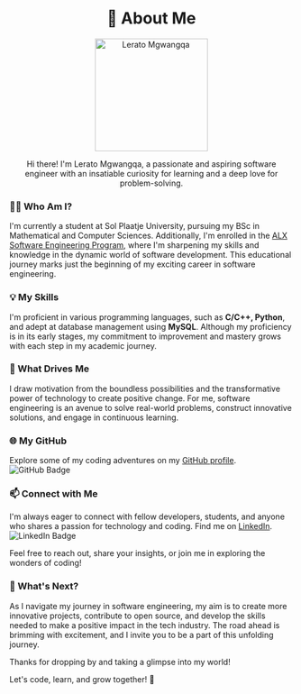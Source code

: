 <h1 align="center">🌟 About Me</h1>

<p align="center">
  <img src="https://images.unsplash.com/photo-1674707619293-d71bd8d7afa3?q=80&w=1587&auto=format&fit=crop&ixlib=rb-4.0.3&ixid=M3wxMjA3fDB8MHxwaG90by1wYWdlfHx8fGVufDB8fHx8fA%3D%3D" width="200" alt="Lerato Mgwangqa">
</p>

<p align="center">
  Hi there! I'm Lerato Mgwangqa, a passionate and aspiring software engineer with an insatiable curiosity for learning and a deep love for problem-solving.
</p>

### 👩‍💻 Who Am I?

I'm currently a student at Sol Plaatje University, pursuing my BSc in Mathematical and Computer Sciences. Additionally, I'm enrolled in the [ALX Software Engineering Program](https://tech.alxafrica.com/software-engineering-programme-johannesburg), where I'm sharpening my skills and knowledge in the dynamic world of software development. This educational journey marks just the beginning of my exciting career in software engineering.

### 💡 My Skills

I'm proficient in various programming languages, such as **C/C++, Python**, and adept at database management using **MySQL**. Although my proficiency is in its early stages, my commitment to improvement and mastery grows with each step in my academic journey.

### 🚀 What Drives Me

I draw motivation from the boundless possibilities and the transformative power of technology to create positive change. For me, software engineering is an avenue to solve real-world problems, construct innovative solutions, and engage in continuous learning.

### 🌐 My GitHub

Explore some of my coding adventures on my [GitHub profile](https://github.com/Ivyratermgwangqa). ![GitHub Badge](https://img.shields.io/badge/github-%23121011.svg?&style=for-the-badge&logo=github&logoColor=white)

### 📫 Connect with Me

I'm always eager to connect with fellow developers, students, and anyone who shares a passion for technology and coding. Find me on [LinkedIn](https://www.linkedin.com/in/lerato-mgwangqa-941344238). ![LinkedIn Badge](https://img.shields.io/badge/linkedin-%230077B5.svg?&style=for-the-badge&logo=linkedin&logoColor=white)

Feel free to reach out, share your insights, or join me in exploring the wonders of coding!

### 🚀 What's Next?

As I navigate my journey in software engineering, my aim is to create more innovative projects, contribute to open source, and develop the skills needed to make a positive impact in the tech industry. The road ahead is brimming with excitement, and I invite you to be a part of this unfolding journey.

Thanks for dropping by and taking a glimpse into my world!

Let's code, learn, and grow together! 🚀
